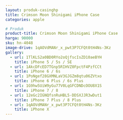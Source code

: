```yaml
---
layout: produk-casinghp
title: Crimson Moon Shinigami iPhone Case
categories: apple

# Produk
product-title: Crimson Moon Shinigami iPhone Case
harga: 90000
sku: hn-4048
image-drive: 1qAOVdMANr_x_pwt3P7CFQt0tH4Ns-3Kz
gallery:
  - url: 1TlKLS2a0BD0RYo2oQjfscIsZD10aeBYH
    title: iPhone 5 / 5s / SE
  - url: 1AkcDFcED7TGnp5RIHVZ0FpctF4PzfCCt
    title: iPhone 6 / 6s
  - url: 1PoNgef28GXMNLaV3GJGZm8qtu06ZVtxo
    title: iPhone 6 Plus / 6s Plus
  - url: 1G9hw5UiW9yGu77V0LqGFCDNDcOOU8X1S
    title: iPhone 7 / 8
  - url: 12eGc2IGNQfsnRuHBL5-DDSXJJR3wDut1
    title: iPhone 7 Plus / 8 Plus
  - url: 1qAOVdMANr_x_pwt3P7CFQt0tH4Ns-3Kz
    title: iPhone X
---
```

